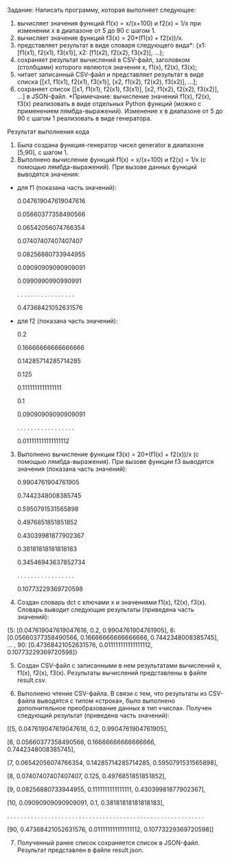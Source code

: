 Задание:
Написать программу, которая выполняет следующее:
1) вычисляет значения функций f1(x) = x/(x+100) и f2(x) = 1/x при изменении x в диапазоне от 5 до 90 с шагом 1.
2) вычисляет значение функций f3(x) = 20*(f1(x) + f2(x))/x.
3) представляет результат в виде словаря следующего вида*: {x1: [f1(x1), f2(x1), f3(x1)], x2: [f1(x2), f2(x2), f3(x2)], ...};
4) сохраняет результат вычислений в CSV-файл, заголовком (столбцами) которого являются значения x, f1(x), f2(x), f3(x);
5) читает записанный CSV-файл и представляет результат в виде списка
[[x1, f1(x1), f2(x1), f3(x1)], [x2, f1(x2), f2(x2), f3(x2)], ...];
6) сохраняет список [[x1, f1(x1), f2(x1), f3(x1)], [x2, f1(x2), f2(x2), f3(x2)], ...] в JSON-файл.
*Примечание: вычисление значений f1(x), f2(x), f3(x) реализовать в виде отдельных Python функций (можно с применением лямбда-выражений). Изменение x в диапазоне от 5 до 90 с шагом 1 реализовать в виде генератора.

Результат выполнения кода

1)	Была создана функция-генератор чисел generator в диапазоне [5;90], с шагом 1.
2)	Выполнено вычисление функций f1(x) = x/(x+100) и f2(x) = 1/x (с помощью лямбда-выражений).
При вызове данных функций выводятся значения:
- для f1 (показана часть значений):

  0.047619047619047616

  0.05660377358490566

  0.06542056074766354

  0.07407407407407407

  0.08256880733944955

  0.09090909090909091

  0.0990990990990991

  . . . . . . . . . . . . . . . . .

  0.47368421052631576


- для f2 (показана часть значений):

  0.2

  0.16666666666666666

  0.14285714285714285

  0.125

  0.1111111111111111

  0.1

  0.09090909090909091

  . . . . . . . . . . . . . . . . . 

  0.011111111111111112


3)	Выполнено вычисление функции f3(x) = 20*(f1(x) + f2(x))/x (с помощью лямбда-выражения).
При вызове функции f3 выводятся значения (показана часть значений):

    0.9904761904761905

    0.7442348008385745

    0.5950791531565898

    0.4976851851851852

    0.43039981877902367

    0.38181818181818183

    0.34546943637852734

    . . . . . . . . . . . . . . . . .

    0.10773229369720598

4)	Создан словарь dct с ключами х и значениями f1(x), f2(x), f3(x).
Словарь выводит следующие результаты (приведена часть значений):

{5: [0.047619047619047616, 0.2, 0.9904761904761905], 6: [0.05660377358490566, 0.16666666666666666, 0.7442348008385745], ... , 90: [0.47368421052631576, 0.011111111111111112, 0.10773229369720598]}

5)	Создан CSV-файл с записанными в нем результатами вычислений x, f1(x), f2(x), f3(x). Результаты вычислений представлены в файле result.csv.

6)	Выполнено чтение CSV-файла. В связи с тем, что результаты из CSV-файла выводятся с типом «строка», было выполнено дополнительное преобразование данных в тип «числа». Получен следующий результат (приведена часть значений):

[[5, 0.047619047619047616, 0.2, 0.9904761904761905],

 [6, 0.05660377358490566, 0.16666666666666666, 0.7442348008385745],
 
 [7, 0.06542056074766354, 0.14285714285714285, 0.5950791531565898],
 
 [8, 0.07407407407407407, 0.125, 0.4976851851851852],
 
 [9, 0.08256880733944955, 0.1111111111111111, 0.43039981877902367],
 
 [10, 0.09090909090909091, 0.1, 0.38181818181818183],
 
  . . . . . . . . . . . . . . . . . . . . . . . . . . . . . . . . . . . . . . . . . . . . . . . . . . . . . . . . . .
  
 [90, 0.47368421052631576, 0.011111111111111112, 0.10773229369720598]]

7)	Полученный ранее список сохраняется список в JSON-файл. Результат представлен в файле result.json.
